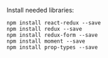 Install needed libraries:
```
npm install react-redux --save
npm install redux --save
npm install redux-form --save
npm install moment --save
npm install prop-types --save
```
